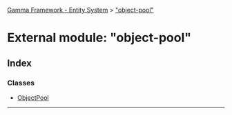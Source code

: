 [Gamma Framework - Entity System](../README.md) > ["object-pool"](../modules/_object_pool_.md)



# External module: "object-pool"

## Index

### Classes

* [ObjectPool](../classes/_object_pool_.objectpool.md)



---
